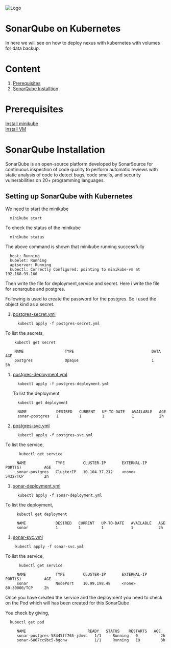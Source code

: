 ![Logo](https://github.com/udhaya-un/sonarqube-kubernetes/blob/master/GeppettoIcon.png?raw=true"Logo")

# SonarQube on Kubernetes
   In here we will see on how to deploy nexus with kubernetes with volumes for data backup.

# Content
1. [Prerequisites](#prerequisites)
1. [SonarQube Installtion](#sonarqube-installation)

# Prerequisites
 [Install minikube](https://kubernetes.io/docs/tasks/tools/install-minikube/)<br/>
 [Install VM](https://www.virtualbox.org/wiki/Downloads)
 
# SonarQube Installation<br/>
   SonarQube is an open-source platform developed by SonarSource for continuous inspection of code quality to perform automatic reviews with static analysis of code to detect bugs, code smells, and security vulnerabilities on 20+ programming languages.
   
## Setting up SonarQube with Kubernetes
 
 We need to start the minikube
 
      minikube start
      
 To check the status of the minikube 
 
      minikube status
  
 The above command is shown that minikube running successfully
 
      host: Running
      kubelet: Running
      apiserver: Running
      kubectl: Correctly Configured: pointing to minikube-vm at 192.168.99.100
      
Then write the file for deployment,service and secret. Here i write the file for sonarqube and postgres. 
 
Following is used to create the password for the postgres. So i used the object kind as a secret.
 
1. [postgres-secret.yml](https://github.com/udhaya-un/sonarqube-kubernetes/blob/master/docs/postgres-secret.yml)
 
         kubectl apply -f postgres-secret.yml
       
  To list the secrets, 
  
        kubectl get secret
        
        NAME                  TYPE                                  DATA   AGE
        postgres              Opaque                                1      5h


1. [postgres-deployment.yml](https://github.com/udhaya-un/sonarqube-kubernetes/blob/master/docs/postgres-deployment.yml)
 
         kubectl apply -f postgres-deployment.yml
         
         
   To list the deployment,
         
         kubectl get deployment
         
         NAME             DESIRED   CURRENT   UP-TO-DATE   AVAILABLE   AGE
         sonar-postgres   1         1         1            1           2h

         
1. [postgres-svc.yml](https://github.com/udhaya-un/sonarqube-kubernetes/blob/master/docs/postgres-svc.yml)
 
         kubectl apply -f postgres-svc.yml  
         
 To list the service,
 
          kubectl get service
 
         NAME             TYPE        CLUSTER-IP       EXTERNAL-IP   PORT(S)          AGE
         sonar-postgres   ClusterIP   10.104.37.212    <none>        5432/TCP         2h


1. [sonar-deployment.yml](https://github.com/udhaya-un/sonarqube-kubernetes/blob/master/docs/sonar-deployment.yml)
 
         kubectl apply -f sonar-deployment.yml
         
  To list the deployment,
         
         kubectl get deployment
         
         NAME             DESIRED   CURRENT   UP-TO-DATE   AVAILABLE   AGE
         sonar            1         1         1            1           2h
 
 1. [sonar-svc.yml](https://github.com/udhaya-un/sonarqube-kubernetes/blob/master/docs/sonar-svc.yml)
 
         kubectl apply -f sonar-svc.yml
         
         
 To list the service,
 
          kubectl get service
 
         NAME             TYPE        CLUSTER-IP       EXTERNAL-IP   PORT(S)          AGE
         sonar            NodePort    10.99.198.48     <none>        80:30000/TCP     2h
         
 Once you have created the service and the deployment you need to check on the Pod which will has been created for this SonarQube

You check by giving,

      kubectl get pod
     
         NAME                           READY   STATUS    RESTARTS   AGE
         sonar-postgres-58445ff765-jdmvc   1/1     Running   0          2h
         sonar-6867cc9bc5-bgcnw            1/1     Running   19         3h
